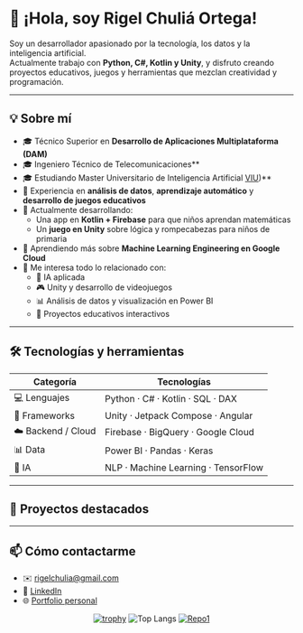 # 👋 ¡Hola, soy Rigel Chuliá Ortega!

Soy un desarrollador apasionado por la tecnología, los datos y la inteligencia artificial.  
Actualmente trabajo con **Python, C#, Kotlin y Unity**, y disfruto creando proyectos educativos, juegos y herramientas que mezclan creatividad y programación.

---

## 💡 Sobre mí
- 🎓 Técnico Superior en **Desarrollo de Aplicaciones Multiplataforma (DAM)**
- 🎓 Ingeniero Técnico de Telecomunicaciones**
- 🎓 Estudiando Master Universitario de Inteligencia Artificial [VIU](https://www.universidadviu.com/es/master-inteligencia-artificial))**
- 🧠 Experiencia en **análisis de datos**, **aprendizaje automático** y **desarrollo de juegos educativos**
- 🔭 Actualmente desarrollando:
  - Una app en **Kotlin + Firebase** para que niños aprendan matemáticas
  - Un **juego en Unity** sobre lógica y rompecabezas para niños de primaria
- 🌱 Aprendiendo más sobre **Machine Learning Engineering en Google Cloud**
- 💬 Me interesa todo lo relacionado con:
  - 🚀 IA aplicada  
  - 🎮 Unity y desarrollo de videojuegos  
  - 📊 Análisis de datos y visualización en Power BI  
  - 🧩 Proyectos educativos interactivos

---

## 🛠️ Tecnologías y herramientas
| Categoría | Tecnologías |
|------------|-------------|
| 💻 Lenguajes | Python · C# · Kotlin · SQL · DAX |
| 🧩 Frameworks | Unity · Jetpack Compose · Angular |
| ☁️ Backend / Cloud | Firebase · BigQuery · Google Cloud |
| 📊 Data | Power BI · Pandas · Keras |
| 🧠 IA | NLP · Machine Learning · TensorFlow |

---

## 📂 Proyectos destacados

---

## 📫 Cómo contactarme
- ✉️ [rigelchulia@gmail.com](mailto:rigelchulia@gmail.com)
- 💼 [LinkedIn](https://www.linkedin.com/in/rigel-chuliá-ortega)
- 🌐 [Portfolio personal](https://tuweb.com)

<div align="center">
  
[![trophy](https://github-profile-trophy.vercel.app/?username=Gelilillo&theme=onedark)](https://github.com/ryo-ma/github-profile-trophy)
![Top Langs](https://github-readme-stats.vercel.app/api/top-langs/?username=Gelilillo&layout=compact&theme=tokyonight)
[![Repo1](https://github-readme-stats.vercel.app/api/pin/?username=Gelilillo&repo=repo1&theme=tokyonight)](https://github.com/Gelilillo/repo1)

</div>
